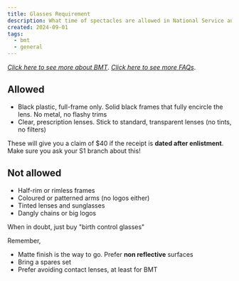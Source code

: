 ```yaml
---
title: Glasses Requirement
description: What time of spectacles are allowed in National Service and Basic Military Training in Singapore?
created: 2024-09-01
tags:
  - bmt
  - general
---
```


[*Click here to see more about BMT*](/bmt). [*Click here to see more FAQs*](/faq).

## Allowed

- Black plastic, full-frame only. Solid black frames that fully encircle the lens. No metal, no flashy trims
- Clear, prescription lenses. Stick to standard, transparent lenses (no tints, no filters)

These will give you a claim of $40 if the receipt is **dated after enlistment**. Make sure you ask your S1 branch about this!

## Not allowed

- Half-rim or rimless frames
- Coloured or patterned arms (no logos either)
- Tinted lenses and sunglasses
- Dangly chains or big logos

When in doubt, just buy "birth control glasses"

Remember,

- Matte finish is the way to go. Prefer **non reflective** surfaces
- Bring a spares set
- Prefer avoiding contact lenses, at least for BMT